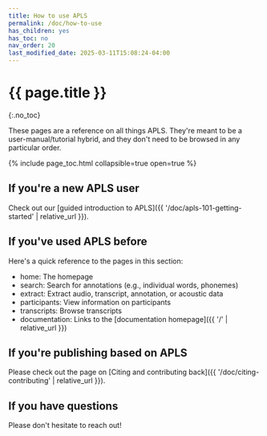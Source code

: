 ```yaml
---
title: How to use APLS
permalink: /doc/how-to-use
has_children: yes
has_toc: no
nav_order: 20
last_modified_date: 2025-03-11T15:08:24-04:00
---
```


# {{ page.title }}
{:.no_toc}

These pages are a reference on all things APLS.
They're meant to be a user-manual/tutorial hybrid, and they don't need to be browsed in any particular order.

{% include page_toc.html collapsible=true open=true %}

## If you're a **new APLS user**

Check out our [guided introduction to APLS]({{ '/doc/apls-101-getting-started' | relative_url }}).


## If you've **used APLS before**

Here's a quick reference to the pages in this section:

<!-- Map the pages in how-to to the menu items on the navbar -->

- home: The homepage
- search: Search for annotations (e.g., individual words, phonemes)
- extract: Extract audio, transcript, annotation, or acoustic data
- participants: View information on participants
- transcripts: Browse transcripts
- documentation: Links to the [documentation homepage]({{ '/' | relative_url }})


## If you're **publishing based on APLS**

Please check out the page on [Citing and contributing back]({{ '/doc/citing-contributing' | relative_url }}).


## If you have **questions**

Please don't hesitate to reach out!
<!-- MORE INFO -->

